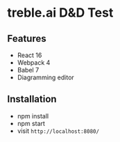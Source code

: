 # treble.ai D&D Test

## Features

* React 16
* Webpack 4
* Babel 7
* Diagramming editor

## Installation

* npm install
* npm start
* visit `http://localhost:8080/`